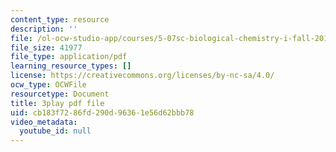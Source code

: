 ```yaml
---
content_type: resource
description: ''
file: /ol-ocw-studio-app/courses/5-07sc-biological-chemistry-i-fall-2013/cb183f7286fd290d96361e56d62bbb78_bmnKAp3EZ5o.pdf
file_size: 41977
file_type: application/pdf
learning_resource_types: []
license: https://creativecommons.org/licenses/by-nc-sa/4.0/
ocw_type: OCWFile
resourcetype: Document
title: 3play pdf file
uid: cb183f72-86fd-290d-9636-1e56d62bbb78
video_metadata:
  youtube_id: null
---
```

